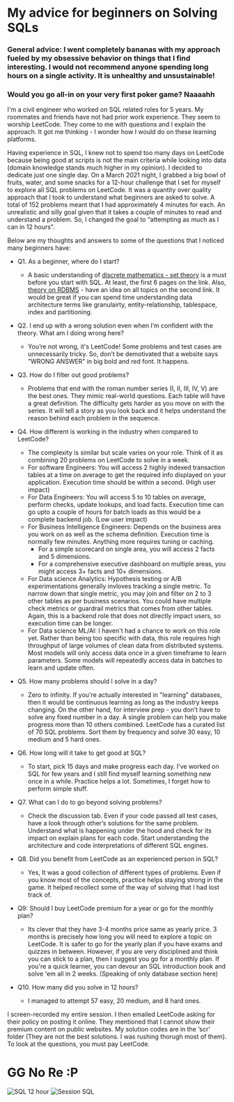 # My advice for beginners on Solving SQLs

### **General advice:** I went completely bananas with my approach fueled by my obsessive behavior on things that I find interesting. I would not recommend anyone spending long hours on a single activity. It is unhealthy and unsustainable! 
### Would you go all-in on your very first poker game? Naaaahh

I'm a civil engineer who worked on SQL related roles for 5 years. My roommates and friends have not had prior work experience. They seem to worship LeetCode. They come to me with questions and I explain the approach. It got me thinking - I wonder how I would do on these learning platforms.

Having experience in SQL, I knew not to spend too many days on LeetCode because being good at scripts is not the main criteria while looking into data (domain knowledge stands much higher in my opinion). I decided to dedicate just one single day. On a March 2021 night, I grabbed a big bowl of fruits, water, and some snacks for a 12-hour challenge that I set for myself to explore all SQL problems on LeetCode. It was a quantity over quality approach that I took to understand what beginners are asked to solve. A total of 152 problems meant that I had approximately 4 minutes for each. An unrealistic and silly goal given that it takes a couple of minutes to read and understand a problem. So, I changed the goal to “attempting as much as I can in 12 hours”.

Below are my thoughts and answers to some of the questions that I noticed many beginners have:

- Q1. As a beginner, where do I start?
  - A basic understanding of [discrete mathematics - set theory](https://www.math.uh.edu/~dlabate/settheory_Ashlock.pdf) is a must before you start with SQL. At least, the first 6 pages on the link. Also, [theory on RDBMS](https://www.tutorialspoint.com/sql/sql-rdbms-concepts.htm) - have an idea on all topics on the second link. It would be great if you can spend time understanding data architecture terms like granulairty, entity-relationship, tablespace, index and partitioning.

- Q2. I end up with a wrong solution even when I’m confident with the theory. What am I doing wrong here?
  -   You’re not wrong, it's LeetCode! Some problems and test cases are unnecessarily tricky. So, don’t be demotivated that a website says ”WRONG ANSWER” in big bold and red font. It happens.

- Q3. How do I filter out good problems?
  - Problems that end with the roman number series (I, II, III, IV, V) are the best ones. They mimic real-world questions. Each table will have a great definition. The difficulty gets harder as you move on with the series. It will tell a story as you look back and it helps understand the reason behind each problem in the sequence. 

- Q4. How different is working in the industry when compared to LeetCode?
  - The complexity is similar but scale varies on your role. Think of it as combining 20 problems on LeetCode to solve in a week.
  - For software Engineers: You will access 2 highly indexed transaction tables at a time on average to get the required info displayed on your application. Execution time should be within a second. (High user impact)
  - For Data Engineers: You will access 5 to 10 tables on average, perform checks, update lookups, and load facts. Execution time can go upto a couple of hours for batch loads as this would be a complete backend job. (Low user impact)
  - For Business Intelligence Engineers: Depends on the business area you work on as well as the schema definition. Execution time is normally few minutes. Anything more requires tuning or caching. 
    - For a simple scorecard on single area, you will access 2 facts and 5 dimensions.
    - For a comprehensive executive dashboard on multiple areas, you might access 3+ facts and 10+ dimensions.
  - For Data science Analytics: Hypothesis testing or A/B experimentations generally invloves tracking a single metric. To narrow down that single metric, you may join and filter on 2 to 3 other tables as per business scenarios. You could have multiple check metrics or guardrail metrics that comes from other tables. Again, this is a backend role that does not directly impact users, so execution time can be longer.
  - For Data science ML/AI: I haven't had a chance to work on this role yet. Rather than being too specific with data, this role requires high throughput of large volumes of clean data from distributed systems. Most models will only access data once in a given timeframe to learn parameters. Some models will repeatedly access data in batches to learn and update often.

- Q5. How many problems should I solve in a day?
  - Zero to infinity. If you're actually interested in "learning" databases, then it would be continuous learning as long as the industry keeps changing. On the other hand, for interview prep - you don’t have to solve any fixed number in a day. A single problem can help you make progress more than 10 others combined. LeetCode has a curated list of 70 SQL problems. Sort them by frequency and solve 30 easy, 10 medium and 5 hard ones.

- Q6. How long will it take to get good at SQL?
  - To start, pick 15 days and make progress each day. I’ve worked on SQL for few years and I still find myself learning something new once in a while. Practice helps a lot. Sometimes, I forget how to perform simple stuff.

- Q7. What can I do to go beyond solving problems?
  - Check the discussion tab. Even if your code passed all test cases, have a look through other’s solutions for the same problem. Understand what is happening under the hood and check for its impact on explain plans for each code. Start understanding the architecture and code interpretations of different SQL engines.

- Q8. Did you benefit from LeetCode as an experienced person in SQL?
  - Yes, It was a good collection of different types of problems. Even if you know most of the concepts, practice helps staying strong in the game. It helped recollect some of the way of solving that I had lost track of.

- Q9: Should I buy LeetCode premium for a year or go for the monthly plan?
  - Its clever that they have 3-4 months price same as yearly price. 3 months is precisely how long you will need to explore a topic on LeetCode. It is safer to go for the yearly plan if you have exams and quizzes in between. However, if you are very disciplined and think you can stick to a plan, then I suggest you go for a monthly plan. If you're a quick learner, you can devour an SQL introduction book and solve 'em all in 2 weeks. (Speaking of only database section here)

- Q10. How many did you solve in 12 hours?
  - I managed to attempt 57 easy, 20 medium, and 8 hard ones.

I screen-recorded my entire session. I then emailed LeetCode asking for their policy on posting it online. They mentioned that I cannot show their premium content on public websites. My solution codes are in the ‘scr’ folder (They are not the best solutions. I was rushing thorugh most of them). To look at the questions, you must pay LeetCode. 

# GG No Re :P

![SQL 12 hour](https://user-images.githubusercontent.com/77905159/111124220-465e8c00-853e-11eb-98ea-b3518a36b53a.png)
![Session SQL](https://user-images.githubusercontent.com/77905159/111124222-46f72280-853e-11eb-865f-6134f98c4481.jpeg)
